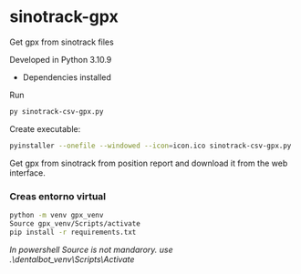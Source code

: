 # sinotrack-gpx
Get gpx from sinotrack files

Developed in Python 3.10.9

* Dependencies installed

Run
```bash
py sinotrack-csv-gpx.py
```

Create executable:

```bash
pyinstaller --onefile --windowed --icon=icon.ico sinotrack-csv-gpx.py
```


Get gpx from sinotrack from position report and download it from the web interface.


### Creas entorno virtual
```bash
python -m venv gpx_venv
Source gpx_venv/Scripts/activate
pip install -r requirements.txt
```

*In powershell Source is not mandarory. use .\dentalbot_venv\Scripts\Activate*